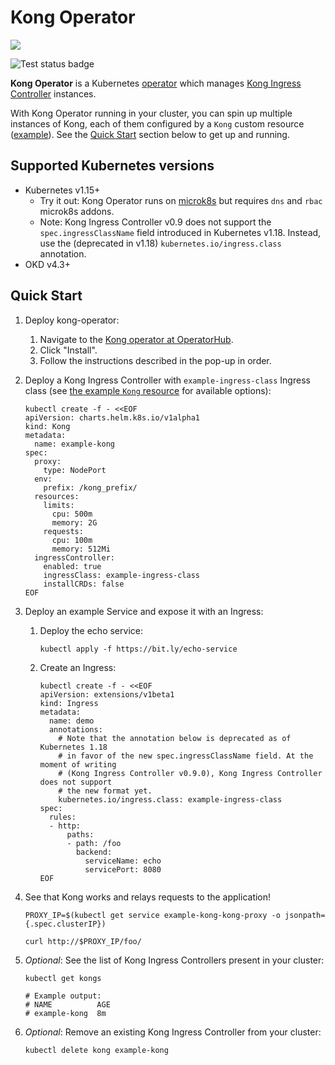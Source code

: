 # Kong Operator
[![][kong-logo]][kong-url]

![Test status badge](https://github.com/Kong/kong-operator/workflows/Test/badge.svg)

**Kong Operator** is a Kubernetes [operator](https://kubernetes.io/docs/concepts/extend-kubernetes/operator/) which manages [Kong Ingress Controller](https://github.com/Kong/kubernetes-ingress-controller/) instances.

With Kong Operator running in your cluster, you can spin up multiple instances of Kong, each of them configured by a `Kong` custom resource ([example][kong-cr-example]). See the [Quick Start][quick-start] section below to get up and running.

## Supported Kubernetes versions

* Kubernetes v1.15+
    * Try it out: Kong Operator runs on [microk8s][microk8s] but requires `dns` and `rbac` microk8s addons.
    * Note: Kong Ingress Controller v0.9 does not support the `spec.ingressClassName` field introduced in Kubernetes v1.18. Instead, use the (deprecated in v1.18) `kubernetes.io/ingress.class` annotation.
* OKD v4.3+

## Quick Start

1. Deploy kong-operator:
    1. Navigate to the [Kong operator at OperatorHub][operatorhub-kong].
    1. Click "Install".
    1. Follow the instructions described in the pop-up in order.
1. Deploy a Kong Ingress Controller with `example-ingress-class` Ingress class (see [the example `Kong` resource][kong-cr-example] for available options):
    ```
    kubectl create -f - <<EOF
    apiVersion: charts.helm.k8s.io/v1alpha1
    kind: Kong
    metadata:
      name: example-kong
    spec:
      proxy:
        type: NodePort
      env:
        prefix: /kong_prefix/
      resources:
        limits:
          cpu: 500m
          memory: 2G
        requests:
          cpu: 100m
          memory: 512Mi
      ingressController:
        enabled: true
        ingressClass: example-ingress-class
        installCRDs: false
    EOF
    ```
1. Deploy an example Service and expose it with an Ingress:
    1. Deploy the echo service:
        ```
        kubectl apply -f https://bit.ly/echo-service
        ```
    1. Create an Ingress:
        ```
        kubectl create -f - <<EOF
        apiVersion: extensions/v1beta1
        kind: Ingress
        metadata:
          name: demo
          annotations:
            # Note that the annotation below is deprecated as of Kubernetes 1.18
            # in favor of the new spec.ingressClassName field. At the moment of writing
            # (Kong Ingress Controller v0.9.0), Kong Ingress Controller does not support
            # the new format yet.
            kubernetes.io/ingress.class: example-ingress-class
        spec:
          rules:
          - http:
              paths:
              - path: /foo
                backend:
                  serviceName: echo
                  servicePort: 8080
        EOF
        ```
1. See that Kong works and relays requests to the application!
    ```
    PROXY_IP=$(kubectl get service example-kong-kong-proxy -o jsonpath={.spec.clusterIP})
    ```
    ```
    curl http://$PROXY_IP/foo/
    ```

1. _Optional_: See the list of Kong Ingress Controllers present in your cluster:
    ```
    kubectl get kongs

    # Example output:
    # NAME          AGE
    # example-kong  8m
    ```

1. _Optional_: Remove an existing Kong Ingress Controller from your cluster:
    ```
    kubectl delete kong example-kong
    ```



[kong-url]: https://konghq.com/
[kong-logo]: https://konghq.com/wp-content/uploads/2018/05/kong-logo-github-readme.png
[kong-cr-example]: deploy/crds/charts_v1alpha1_kong_cr.yaml
[microk8s]: https://microk8s.io
[quick-start]: #quick-start
[operatorhub-kong]: https://operatorhub.io/operator/kong
